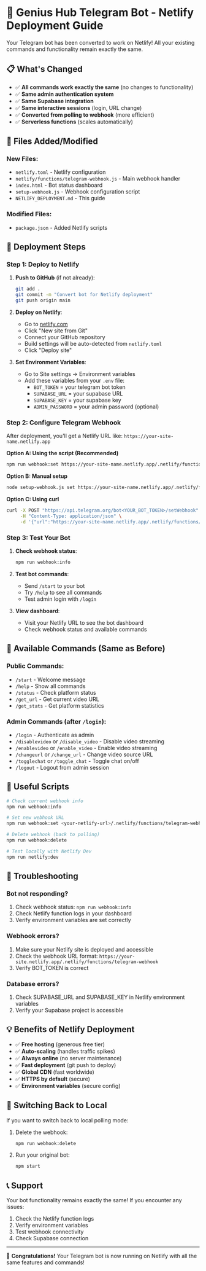 # 🚀 Genius Hub Telegram Bot - Netlify Deployment Guide

Your Telegram bot has been converted to work on Netlify! All your existing commands and functionality remain exactly the same.

## 📋 What's Changed

- ✅ **All commands work exactly the same** (no changes to functionality)
- ✅ **Same admin authentication system**
- ✅ **Same Supabase integration**
- ✅ **Same interactive sessions** (login, URL change)
- ✅ **Converted from polling to webhook** (more efficient)
- ✅ **Serverless functions** (scales automatically)

## 🔧 Files Added/Modified

### New Files:
- `netlify.toml` - Netlify configuration
- `netlify/functions/telegram-webhook.js` - Main webhook handler
- `index.html` - Bot status dashboard
- `setup-webhook.js` - Webhook configuration script
- `NETLIFY_DEPLOYMENT.md` - This guide

### Modified Files:
- `package.json` - Added Netlify scripts

## 🚀 Deployment Steps

### Step 1: Deploy to Netlify

1. **Push to GitHub** (if not already):
   ```bash
   git add .
   git commit -m "Convert bot for Netlify deployment"
   git push origin main
   ```

2. **Deploy on Netlify**:
   - Go to [netlify.com](https://netlify.com)
   - Click "New site from Git"
   - Connect your GitHub repository
   - Build settings will be auto-detected from `netlify.toml`
   - Click "Deploy site"

3. **Set Environment Variables**:
   - Go to Site settings → Environment variables
   - Add these variables from your `.env` file:
     - `BOT_TOKEN` = your telegram bot token
     - `SUPABASE_URL` = your supabase URL
     - `SUPABASE_KEY` = your supabase key
     - `ADMIN_PASSWORD` = your admin password (optional)

### Step 2: Configure Telegram Webhook

After deployment, you'll get a Netlify URL like: `https://your-site-name.netlify.app`

**Option A: Using the script (Recommended)**
```bash
npm run webhook:set https://your-site-name.netlify.app/.netlify/functions/telegram-webhook
```

**Option B: Manual setup**
```bash
node setup-webhook.js set https://your-site-name.netlify.app/.netlify/functions/telegram-webhook
```

**Option C: Using curl**
```bash
curl -X POST "https://api.telegram.org/bot<YOUR_BOT_TOKEN>/setWebhook" \
     -H "Content-Type: application/json" \
     -d '{"url":"https://your-site-name.netlify.app/.netlify/functions/telegram-webhook"}'
```

### Step 3: Test Your Bot

1. **Check webhook status**:
   ```bash
   npm run webhook:info
   ```

2. **Test bot commands**:
   - Send `/start` to your bot
   - Try `/help` to see all commands
   - Test admin login with `/login`

3. **View dashboard**:
   - Visit your Netlify URL to see the bot dashboard
   - Check webhook status and available commands

## 📱 Available Commands (Same as Before)

### Public Commands:
- `/start` - Welcome message
- `/help` - Show all commands  
- `/status` - Check platform status
- `/get_url` - Get current video URL
- `/get_stats` - Get platform statistics

### Admin Commands (after `/login`):
- `/login` - Authenticate as admin
- `/disablevideo` or `/disable_video` - Disable video streaming
- `/enablevideo` or `/enable_video` - Enable video streaming
- `/changeurl` or `/change_url` - Change video source URL
- `/togglechat` or `/toggle_chat` - Toggle chat on/off
- `/logout` - Logout from admin session

## 🔧 Useful Scripts

```bash
# Check current webhook info
npm run webhook:info

# Set new webhook URL
npm run webhook:set <your-netlify-url>/.netlify/functions/telegram-webhook

# Delete webhook (back to polling)
npm run webhook:delete

# Test locally with Netlify Dev
npm run netlify:dev
```

## 🐛 Troubleshooting

### Bot not responding?
1. Check webhook status: `npm run webhook:info`
2. Check Netlify function logs in your dashboard
3. Verify environment variables are set correctly

### Webhook errors?
1. Make sure your Netlify site is deployed and accessible
2. Check the webhook URL format: `https://your-site.netlify.app/.netlify/functions/telegram-webhook`
3. Verify BOT_TOKEN is correct

### Database errors?
1. Check SUPABASE_URL and SUPABASE_KEY in Netlify environment variables
2. Verify your Supabase project is accessible

## 💡 Benefits of Netlify Deployment

- ✅ **Free hosting** (generous free tier)
- ✅ **Auto-scaling** (handles traffic spikes)
- ✅ **Always online** (no server maintenance)
- ✅ **Fast deployment** (git push to deploy)
- ✅ **Global CDN** (fast worldwide)
- ✅ **HTTPS by default** (secure)
- ✅ **Environment variables** (secure config)

## 🔄 Switching Back to Local

If you want to switch back to local polling mode:

1. Delete the webhook:
   ```bash
   npm run webhook:delete
   ```

2. Run your original bot:
   ```bash
   npm start
   ```

## 📞 Support

Your bot functionality remains exactly the same! If you encounter any issues:

1. Check the Netlify function logs
2. Verify environment variables
3. Test webhook connectivity
4. Check Supabase connection

---

🎉 **Congratulations!** Your Telegram bot is now running on Netlify with all the same features and commands!

